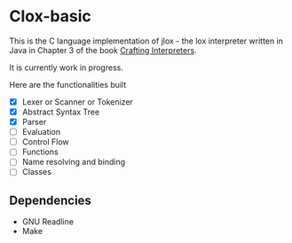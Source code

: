 # Clox-basic

This is the C language implementation of jlox - the lox interpreter written in Java in Chapter 3 of the book [Crafting Interpreters](https://craftinginterpreters.com/).

It is currently work in progress.

Here are the functionalities built

- [x] Lexer or Scanner or Tokenizer
- [x] Abstract Syntax Tree
- [x] Parser
- [ ] Evaluation
- [ ] Control Flow
- [ ] Functions
- [ ] Name resolving and binding
- [ ] Classes

## Dependencies

- GNU Readline
- Make